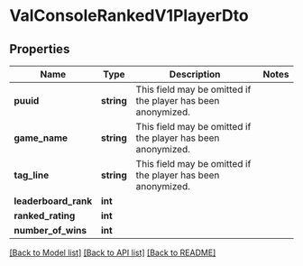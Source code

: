 # ValConsoleRankedV1PlayerDto

## Properties
Name | Type | Description | Notes
------------ | ------------- | ------------- | -------------
**puuid** | **string** | This field may be omitted if the player has been anonymized. | 
**game_name** | **string** | This field may be omitted if the player has been anonymized. | 
**tag_line** | **string** | This field may be omitted if the player has been anonymized. | 
**leaderboard_rank** | **int** |  | 
**ranked_rating** | **int** |  | 
**number_of_wins** | **int** |  | 

[[Back to Model list]](../README.md#documentation-for-models) [[Back to API list]](../README.md#documentation-for-api-endpoints) [[Back to README]](../README.md)


